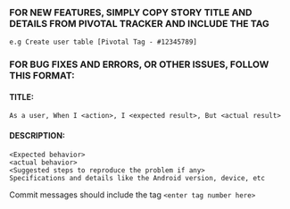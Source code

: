 ### FOR NEW FEATURES, SIMPLY COPY STORY TITLE AND DETAILS FROM PIVOTAL TRACKER AND INCLUDE THE TAG
    e.g Create user table [Pivotal Tag - #12345789]

### FOR BUG FIXES AND ERRORS, OR OTHER ISSUES, FOLLOW THIS FORMAT:
#### TITLE:
    As a user, When I <action>, I <expected result>, But <actual result>
#### DESCRIPTION:
    <Expected behavior>
    <actual behavior>
    <Suggested steps to reproduce the problem if any>
    Specifications and details like the Android version, device, etc
    
Commit messages should include the tag `<enter tag number here>`
